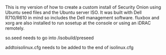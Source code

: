This is my version of how to create a custom install of Security Onion 
using Ubuntu seed files and the Ubuntu server ISO. It was built with Dell R710/R610 in mind
so includes the Dell management software. fluxbox and xorg are also installed to run
sosetup at the console or using an iDRAC remotely.

so.seed needs to go into /isobuild/preseed

addtoisolinux.cfg needs to be added to the end of isolinux.cfg
